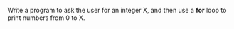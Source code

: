 Write a program to ask the user for an integer X, and then use a **for** loop to print numbers from 0 to X.
